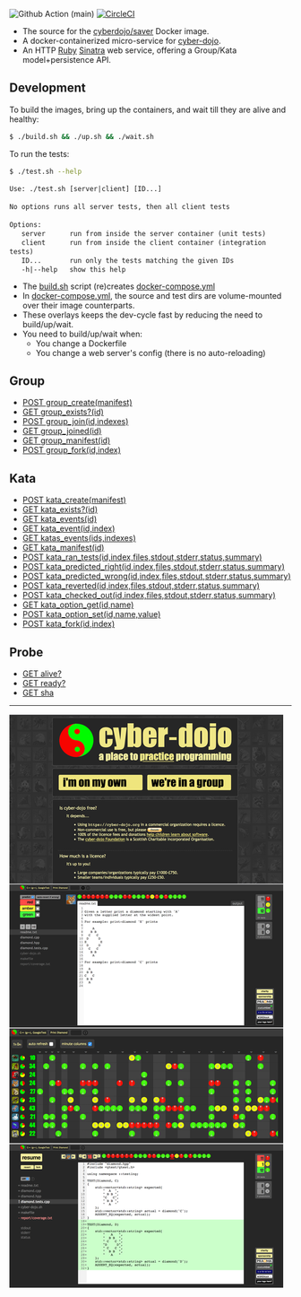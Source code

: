 
![Github Action (main)](https://github.com/cyber-dojo/saver/actions/workflows/main.yml/badge.svg)
[![CircleCI](https://circleci.com/gh/cyber-dojo/saver.svg?style=svg)](https://circleci.com/gh/cyber-dojo/saver)

- The source for the [cyberdojo/saver](https://hub.docker.com/r/cyberdojo/saver/tags) Docker image.
- A docker-containerized micro-service for [cyber-dojo](https://cyber-dojo.org).
- An HTTP [Ruby](https://www.ruby-lang.org) [Sinatra](http://sinatrarb.com/) web service, offering a Group/Kata model+persistence API.

Development
-----------
To build the images, bring up the containers, and wait till they are alive and healthy:
```bash
$ ./build.sh && ./up.sh && ./wait.sh
````

To run the tests:
```bash
$ ./test.sh --help
```
```
Use: ./test.sh [server|client] [ID...]

No options runs all server tests, then all client tests

Options:
   server      run from inside the server container (unit tests)
   client      run from inside the client container (integration tests)
   ID...       run only the tests matching the given IDs
   -h|--help   show this help
```

* The [build.sh](build.sh) script (re)creates [docker-compose.yml](docker-compose.yml)
* In [docker-compose.yml](docker-compose.yml), the source and test dirs are volume-mounted over their image counterparts.
* These overlays keeps the dev-cycle fast by reducing the need to build/up/wait.
* You need to build/up/wait when:
  * You change a Dockerfile
  * You change a web server's config (there is no auto-reloading)


Group
-----
* [POST group_create(manifest)](docs/api.md#post-group_createmanifest)
* [GET group_exists?(id)](docs/api.md#get-group_existsid)
* [POST group_join(id,indexes)](docs/api.md#post-group_joinidindexes)
* [GET group_joined(id)](docs/api.md#get-group_joinedid)
* [GET group_manifest(id)](docs/api.md#get-group_manifestid)
* [POST group_fork(id,index)](docs/api.md#post-group_forkidindex)

Kata
----
* [POST kata_create(manifest)](docs/api.md#post-kata_createmanifest)
* [GET kata_exists?(id)](docs/api.md#get-kata_existsid)
* [GET kata_events(id)](docs/api.md#get-kata_eventsid)
* [GET kata_event(id,index)](docs/api.md#get-kata_eventidindex)
* [GET katas_events(ids,indexes)](docs/api.md#get-katas_eventsidsindexes)
* [GET kata_manifest(id)](docs/api.md#get-kata_manifestid)
* [POST kata_ran_tests(id,index,files,stdout,stderr,status,summary)](docs/api.md#post-kata_ran_testsidindexfilesstdoutstderrstatussummary)
* [POST kata_predicted_right(id,index,files,stdout,stderr,status,summary)](docs/api.md#post-kata_predicted_rightidindexfilesstdoutstderrstatussummary)
* [POST kata_predicted_wrong(id,index,files,stdout,stderr,status,summary)](docs/api.md#post-kata_predicted_wrongidindexfilesstdoutstderrstatussummary)
* [POST kata_reverted(id,index,files,stdout,stderr,status,summary)](docs/api.md#post-kata_revertedidindexfilesstdoutstderrstatussummary)
* [POST kata_checked_out(id,index,files,stdout,stderr,status,summary)](docs/api.md#post-kata_checked_outidindexfilesstdoutstderrstatussummary)
* [GET kata_option_get(id,name)](docs/api.md#get-kata_option_getidname)
* [POST kata_option_set(id,name,value)](docs/api.md#post-kata_option_setidnamevalue)
* [POST kata_fork(id,index)](docs/api.md#post-kata_forkidindex)


Probe
-----
- [GET alive?](docs/api.md#get-alive)  
- [GET ready?](docs/api.md#get-ready)
- [GET sha](docs/api.md#get-sha)

- - - -
![cyber-dojo.org home page](https://github.com/cyber-dojo/cyber-dojo/blob/master/shared/home_page_snapshot.png)
